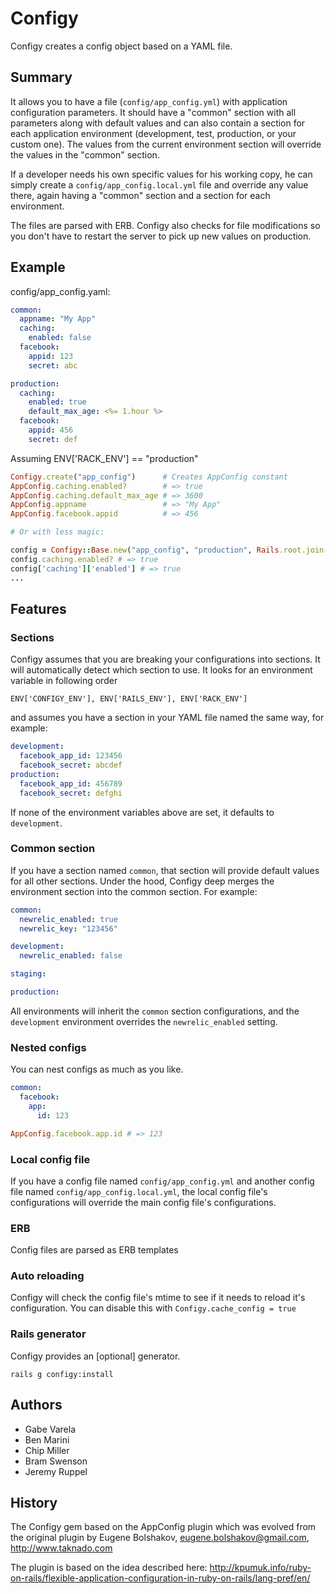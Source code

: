 # Configy

Configy creates a config object based on a YAML file.

## Summary

It allows you to have a file (`config/app_config.yml`) with application
configuration parameters. It should have a "common" section with all
parameters along with default values and can also contain a section for each
application environment (development, test, production, or your custom one).
The values from the current environment section will override the values in
the "common" section.

If a developer needs his own specific values for his working copy, he can
simply create a `config/app_config.local.yml` file and override any value
there, again having a "common" section and a section for each environment.

The files are parsed with ERB. Configy also checks for file modifications so
you don't have to restart the server to pick up new values on production.

## Example

config/app_config.yaml:

``` yaml
common:
  appname: "My App"
  caching:
    enabled: false
  facebook:
    appid: 123
    secret: abc

production:
  caching:
    enabled: true
    default_max_age: <%= 1.hour %>
  facebook:
    appid: 456
    secret: def

```

Assuming ENV['RACK_ENV'] == "production"

``` ruby
Configy.create("app_config")      # Creates AppConfig constant
AppConfig.caching.enabled?        # => true
AppConfig.caching.default_max_age # => 3600
AppConfig.appname                 # => "My App"
AppConfig.facebook.appid          # => 456

# Or with less magic:

config = Configy::Base.new("app_config", "production", Rails.root.join("config") )
config.caching.enabled? # => true
config['caching']['enabled'] # => true
...

```

## Features

### Sections

Configy assumes that you are breaking your configurations into sections. It
will automatically detect which section to use. It looks for an environment
variable in following order

`ENV['CONFIGY_ENV'], ENV['RAILS_ENV'], ENV['RACK_ENV']`

and assumes you have a section in your YAML file named the same way, for
example:

``` yaml
development:
  facebook_app_id: 123456
  facebook_secret: abcdef
production:
  facebook_app_id: 456789
  facebook_secret: defghi
```

If none of the environment variables above are set, it defaults to `development`.

### Common section

If you have a section named `common`, that section will provide default values
for all other sections. Under the hood, Configy deep merges the environment
section into the common section. For example:

``` yaml
common:
  newrelic_enabled: true
  newrelic_key: "123456"

development:
  newrelic_enabled: false

staging:

production:

```

All environments will inherit the `common` section configurations, and the
`development` environment overrides the `newrelic_enabled` setting.

### Nested configs

You can nest configs as much as you like.

``` yaml
common:
  facebook:
    app:
      id: 123
```

``` ruby
AppConfig.facebook.app.id # => 123
```

### Local config file

If you have a config file named `config/app_config.yml` and another config
file named `config/app_config.local.yml`, the local config file's configurations
will override the main config file's configurations.

### ERB

Config files are parsed as ERB templates

### Auto reloading

Configy will check the config file's mtime to see if it needs to
reload it's configuration. You can disable this with `Configy.cache_config = true`

### Rails generator

Configy provides an [optional] generator.

    rails g configy:install

## Authors

* Gabe Varela
* Ben Marini
* Chip Miller
* Bram Swenson
* Jeremy Ruppel

## History

The Configy gem based on the AppConfig plugin which was evolved from the original plugin by Eugene Bolshakov, eugene.bolshakov@gmail.com, http://www.taknado.com

The plugin is based on the idea described here:
http://kpumuk.info/ruby-on-rails/flexible-application-configuration-in-ruby-on-rails/lang-pref/en/